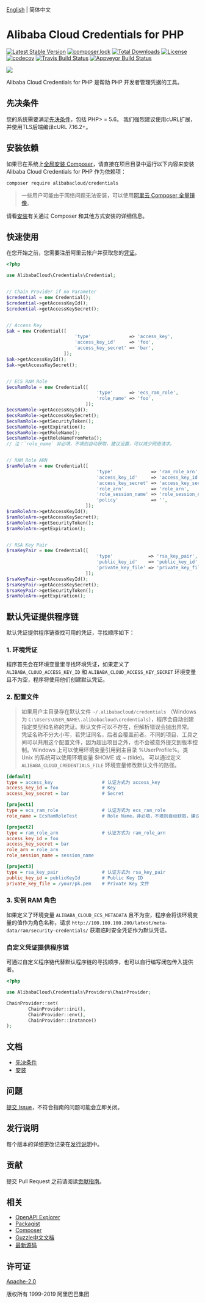[English](/README.md) | 简体中文


# Alibaba Cloud Credentials for PHP
[![Latest Stable Version](https://poser.pugx.org/alibabacloud/credentials/v/stable)](https://packagist.org/packages/alibabacloud/credentials)
[![composer.lock](https://poser.pugx.org/alibabacloud/credentials/composerlock)](https://packagist.org/packages/alibabacloud/credentials)
[![Total Downloads](https://poser.pugx.org/alibabacloud/credentials/downloads)](https://packagist.org/packages/alibabacloud/credentials)
[![License](https://poser.pugx.org/alibabacloud/credentials/license)](https://packagist.org/packages/alibabacloud/credentials)
[![codecov](https://codecov.io/gh/aliyun/credentials-php/branch/master/graph/badge.svg)](https://codecov.io/gh/aliyun/credentials-php)
[![Travis Build Status](https://travis-ci.org/aliyun/credentials-php.svg?branch=master)](https://travis-ci.org/aliyun/credentials-php)
[![Appveyor Build Status](https://ci.appveyor.com/api/projects/status/6jxpwmhyfipagtge/branch/master?svg=true)](https://ci.appveyor.com/project/aliyun/credentials-php)


![](https://aliyunsdk-pages.alicdn.com/icons/AlibabaCloud.svg)


Alibaba Cloud Credentials for PHP 是帮助 PHP 开发者管理凭据的工具。


## 先决条件
您的系统需要满足[先决条件](/docs/zh-CN/0-Prerequisites.md)，包括 PHP> = 5.6。 我们强烈建议使用cURL扩展，并使用TLS后端编译cURL 7.16.2+。


## 安装依赖
如果已在系统上[全局安装 Composer](https://getcomposer.org/doc/00-intro.md#globally)，请直接在项目目录中运行以下内容来安装 Alibaba Cloud Credentials for PHP 作为依赖项：
```
composer require alibabacloud/credentials
```
> 一些用户可能由于网络问题无法安装，可以使用[阿里云 Composer 全量镜像](https://developer.aliyun.com/composer)。

请看[安装](/docs/zh-CN/1-Installation.md)有关通过 Composer 和其他方式安装的详细信息。


## 快速使用
在您开始之前，您需要注册阿里云帐户并获取您的[凭证](https://usercenter.console.aliyun.com/#/manage/ak)。

```php
<?php

use AlibabaCloud\Credentials\Credential;


// Chain Provider if no Parameter
$credential = new Credential();
$credential->getAccessKeyId();
$credential->getAccessKeySecret();


// Access Key
$ak = new Credential([
                         'type'              => 'access_key',
                         'access_key_id'     => 'foo',
                         'access_key_secret' => 'bar',
                     ]);
$ak->getAccessKeyId();
$ak->getAccessKeySecret();


// ECS RAM Role
$ecsRamRole = new Credential([
                                 'type'      => 'ecs_ram_role',
                                 'role_name' => 'foo',
                             ]);
$ecsRamRole->getAccessKeyId();
$ecsRamRole->getAccessKeySecret();
$ecsRamRole->getSecurityToken();
$ecsRamRole->getExpiration();
$ecsRamRole->getRoleName();
$ecsRamRole->getRoleNameFromMeta();
// 注：`role_name` 非必填，不填则自动获取，建议设置，可以减少网络请求。


// RAM Role ARN
$ramRoleArn = new Credential([
                                 'type'              => 'ram_role_arn',
                                 'access_key_id'     => 'access_key_id',
                                 'access_key_secret' => 'access_key_secret',
                                 'role_arn'          => 'role_arn',
                                 'role_session_name' => 'role_session_name',
                                 'policy'            => '',
                             ]);
$ramRoleArn->getAccessKeyId();
$ramRoleArn->getAccessKeySecret();
$ramRoleArn->getSecurityToken();
$ramRoleArn->getExpiration();


// RSA Key Pair
$rsaKeyPair = new Credential([
                                 'type'             => 'rsa_key_pair',
                                 'public_key_id'    => 'public_key_id',
                                 'private_key_file' => 'private_key_file',
                             ]);
$rsaKeyPair->getAccessKeyId();
$rsaKeyPair->getAccessKeySecret();
$rsaKeyPair->getSecurityToken();
$ramRoleArn->getExpiration();
```


## 默认凭证提供程序链
默认凭证提供程序链查找可用的凭证，寻找顺序如下：

### 1. 环境凭证
程序首先会在环境变量里寻找环境凭证，如果定义了 `ALIBABA_CLOUD_ACCESS_KEY_ID`  和 `ALIBABA_CLOUD_ACCESS_KEY_SECRET` 环境变量且不为空，程序将使用他们创建默认凭证。

### 2. 配置文件
> 如果用户主目录存在默认文件 `~/.alibabacloud/credentials` （Windows 为 `C:\Users\USER_NAME\.alibabacloud\credentials`），程序会自动创建指定类型和名称的凭证。默认文件可以不存在，但解析错误会抛出异常。  凭证名称不分大小写，若凭证同名，后者会覆盖前者。不同的项目、工具之间可以共用这个配置文件，因为超出项目之外，也不会被意外提交到版本控制。Windows 上可以使用环境变量引用到主目录 %UserProfile%。类 Unix 的系统可以使用环境变量 $HOME 或 ~ (tilde)。 可以通过定义 `ALIBABA_CLOUD_CREDENTIALS_FILE` 环境变量修改默认文件的路径。

```ini
[default]
type = access_key                  # 认证方式为 access_key
access_key_id = foo                # Key
access_key_secret = bar            # Secret

[project1]
type = ecs_ram_role                # 认证方式为 ecs_ram_role
role_name = EcsRamRoleTest         # Role Name，非必填，不填则自动获取，建议设置，可以减少网络请求。

[project2]
type = ram_role_arn                # 认证方式为 ram_role_arn
access_key_id = foo
access_key_secret = bar
role_arn = role_arn
role_session_name = session_name

[project3]
type = rsa_key_pair                # 认证方式为 rsa_key_pair
public_key_id = publicKeyId        # Public Key ID
private_key_file = /your/pk.pem    # Private Key 文件
```

### 3. 实例 RAM 角色
如果定义了环境变量 `ALIBABA_CLOUD_ECS_METADATA` 且不为空，程序会将该环境变量的值作为角色名称，请求 `http://100.100.100.200/latest/meta-data/ram/security-credentials/` 获取临时安全凭证作为默认凭证。

### 自定义凭证提供程序链
可通过自定义程序链代替默认程序链的寻找顺序，也可以自行编写闭包传入提供者。
```php
<?php

use AlibabaCloud\Credentials\Providers\ChainProvider;

ChainProvider::set(
        ChainProvider::ini(),
        ChainProvider::env(),
        ChainProvider::instance()
);
```


## 文档
* [先决条件](/docs/zh-CN/0-Prerequisites.md)
* [安装](/docs/zh-CN/1-Installation.md)


## 问题
[提交 Issue](https://github.com/aliyun/credentials-php/issues/new/choose)，不符合指南的问题可能会立即关闭。


## 发行说明
每个版本的详细更改记录在[发行说明](/CHANGELOG.md)中。


## 贡献
提交 Pull Request 之前请阅读[贡献指南](/CONTRIBUTING.md)。


## 相关
* [OpenAPI Explorer][open-api]
* [Packagist][packagist]
* [Composer][composer]
* [Guzzle中文文档][guzzle-docs]
* [最新源码][latest-release]


## 许可证
[Apache-2.0](/LICENSE.md)

版权所有 1999-2019 阿里巴巴集团


[open-api]: https://api.aliyun.com
[latest-release]: https://github.com/aliyun/credentials-php
[guzzle-docs]: https://guzzle-cn.readthedocs.io/zh_CN/latest/request-options.html
[composer]: https://getcomposer.org
[packagist]: https://packagist.org/packages/alibabacloud/credentials
[home]: https://home.console.aliyun.com
[aliyun]: https://www.aliyun.com
[cURL]: http://php.net/manual/zh/book.curl.php
[OPCache]: http://php.net/manual/zh/book.opcache.php
[xdebug]: http://xdebug.org
[OpenSSL]: http://php.net/manual/zh/book.openssl.php
